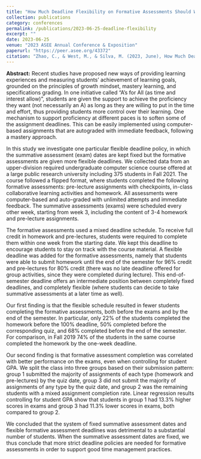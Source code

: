 ```yaml
---
title: "How Much Deadline Flexibility on Formative Assessments Should We Be Giving to Our Students?"
collection: publications
category: conferences
permalink: /publications/2023-06-25-deadline-flexibility
excerpt: ""
date: 2023-06-25
venue: "2023 ASEE Annual Conference & Exposition"
paperurl: "https://peer.asee.org/43372"
citation: "Zhao, C., & West, M., & Silva, M. (2023, June), How Much Deadline Flexibility on Formative Assessments Should We Be Giving to Our Students? Paper presented at 2023 ASEE Annual Conference & Exposition, Baltimore , Maryland. 10.18260/1-2--43372"
---
```


**Abstract:** Recent studies have proposed new ways of providing learning experiences and measuring students’ achievement of learning goals, grounded on the principles of growth mindset, mastery learning, and specifications grading. In one initiative called “A’s for All (as time and interest allow)”, students are given the support to achieve the proficiency they want (not necessarily an A) as long as they are willing to put in the time and effort, thus providing students more control over their learning. One mechanism to support proficiency at different paces is to soften some of the assignment deadlines. This can be easily implemented using computer-based assignments that are autograded with immediate feedback, following a mastery approach.

In this study we investigate one particular flexible deadline policy, in which the summative assessment (exam) dates are kept fixed but the formative assessments are given more flexible deadlines. We collected data from an upper-division required undergraduate computer science course offered at a large public research university including 375 students in Fall 2021. The course followed a flipped format, where students completed the following formative assessments: pre-lecture assignments with checkpoints, in-class collaborative learning activities and homework. All assessments were computer-based and auto-graded with unlimited attempts and immediate feedback. The summative assessments (exams) were scheduled every other week, starting from week 3, including the content of 3-4 homework and pre-lecture assignments.

The formative assessments used a mixed deadline schedule. To receive full credit in homework and pre-lectures, students were required to complete them within one week from the starting date. We kept this deadline to encourage students to stay on track with the course material. A flexible deadline was added for the formative assessments, namely that students were able to submit homework until the end of the semester for 96% credit and pre-lectures for 80% credit (there was no late deadline offered for group activities, since they were completed during lecture). This end-of-semester deadline offers an intermediate position between completely fixed deadlines, and completely flexible (where students can decide to take summative assessments at a later time as well).

Our first finding is that the flexible schedule resulted in fewer students completing the formative assessments, both before the exams and by the end of the semester. In particular, only 22% of the students completed the homework before the 100% deadline, 50% completed before the corresponding quiz, and 68% completed before the end of the semester. For comparison, in Fall 2019 74% of the students in the same course completed the homework by the one-week deadline.

Our second finding is that formative assessment completion was correlated with better performance on the exams, even when controlling for student GPA. We split the class into three groups based on their submission pattern: group 1 submitted the majority of assignments of each type (homework and pre-lectures) by the quiz date, group 3 did not submit the majority of assignments of any type by the quiz date, and group 2 was the remaining students with a mixed assignment completion rate. Linear regression results controlling for student GPA show that students in group 1 had 13.3% higher scores in exams and group 3 had 11.3% lower scores in exams, both compared to group 2.

We concluded that the system of fixed summative assessment dates and flexible formative assessment deadlines was detrimental to a substantial number of students. When the summative assessment dates are fixed, we thus conclude that more strict deadline policies are needed for formative assessments in order to support good time management practices.


